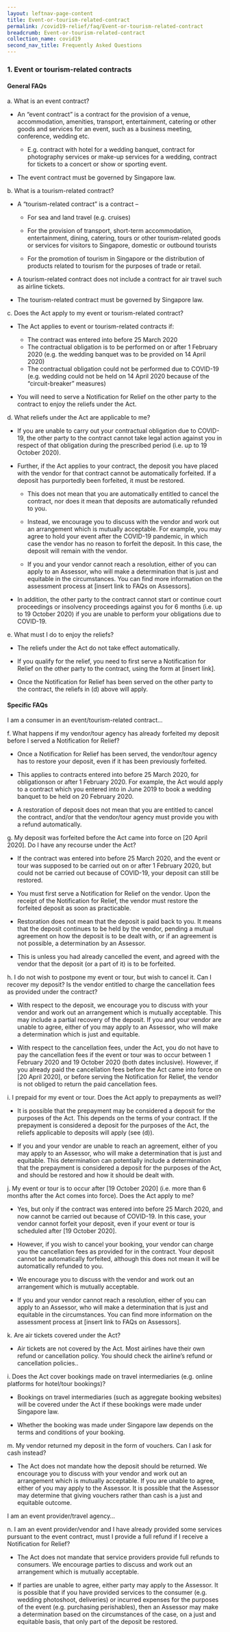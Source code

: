 ```yaml
---
layout: leftnav-page-content
title: Event-or-tourism-related-contract
permalink: /covid19-relief/faq/Event-or-tourism-related-contract
breadcrumb: Event-or-tourism-related-contract
collection_name: covid19
second_nav_title: Frequently Asked Questions
---
```

### 1. Event or tourism-related contracts ###

#### General FAQs ####
a. What is an event contract? 

* An “event contract” is a contract for the provision of a venue, accommodation, amenities, transport, entertainment, catering or other goods and services for an event, such as a business meeting, conference, wedding etc. 

  * E.g. contract with hotel for a wedding banquet, contract for photography services or make-up services for a wedding, contract for tickets to a concert or show or sporting event.

* The event contract must be governed by Singapore law.

b. What is a tourism-related contract?

* A “tourism-related contract” is a contract –

  * For sea and land travel (e.g. cruises)

  * For the provision of transport, short-term accommodation, entertainment, dining, catering, tours or other tourism-related goods or services for visitors to Singapore, domestic or outbound tourists

  * For the promotion of tourism in Singapore or the distribution of products related to tourism for the purposes of trade or retail.

* A tourism-related contract does not include a contract for air travel such as airline tickets. 

* The tourism-related contract must be governed by Singapore law. 

c. Does the Act apply to my event or tourism-related contract? 

* The Act applies to event or tourism-related contracts if: 

  * The contract was entered into before 25 March 2020
  * The contractual obligation is to be performed on or after 1 February 2020 (e.g. the wedding banquet was to be provided on 14 April 2020) 
  * The contractual obligation could not be performed due to COVID-19 (e.g. wedding could not be held on 14 April 2020 because of the “circuit-breaker” measures)

* You will need to serve a Notification for Relief on the other party to the contract to enjoy the reliefs under the Act.

d. What reliefs under the Act are applicable to me? 

* If you are unable to carry out your contractual obligation due to COVID-19, the other party to the contract cannot take legal action against you in respect of that obligation during the prescribed period (i.e. up to 19 October 2020).

* Further, if the Act applies to your contract, the deposit you have placed with the vendor for that contract cannot be automatically forfeited. If a deposit has purportedly been forfeited, it must be restored. 

  * This does not mean that you are automatically entitled to cancel the contract, nor does it mean that deposits are automatically refunded to you. 

  * Instead, we encourage you to discuss with the vendor and work out an arrangement which is mutually acceptable. For example, you may agree to hold your event after the COVID-19 pandemic, in which case the vendor has no reason to forfeit the deposit. In this case, the deposit will remain with the vendor.

  * If you and your vendor cannot reach a resolution, either of you can apply to an Assessor, who will make a determination that is just and equitable in the circumstances. You can find more information on the assessment process at [insert link to FAQs on Assessors].

* In addition, the other party to the contract cannot start or continue court proceedings or insolvency proceedings against you for 6 months (i.e. up to 19 October 2020) if you are unable to perform your obligations due to COVID-19. 

e. What must I do to enjoy the reliefs? 

* The reliefs under the Act do not take effect automatically. 

* If you qualify for the relief, you need to first serve a Notification for Relief on the other party to the contract, using the form at [insert link].

* Once the Notification for Relief has been served on the other party to the contract, the reliefs in (d) above will apply.

#### Specific FAQs ####
I am a consumer in an event/tourism-related contract…

f. What happens if my vendor/tour agency has already forfeited my deposit before I served a Notification for Relief? 

* Once a Notification for Relief has been served, the vendor/tour agency has to restore your deposit, even if it has been previously forfeited.

* This applies to contracts entered into before 25 March 2020, for obligationson or after 1 February 2020.  For example, the Act would apply to a contract which you entered into in June 2019 to book a wedding banquet to be held on 20 February 2020. 

* A restoration of deposit does not mean that you are entitled to cancel the contract, and/or that the vendor/tour agency must provide you with a refund automatically. 

g. My deposit was forfeited before the Act came into force on [20 April 2020]. Do I have any recourse under the Act? 

* If the contract was entered into before 25 March 2020, and the event or tour was supposed to be carried out on or after 1 February 2020, but could not be carried out because of COVID-19, your deposit can still be restored. 

* You must first serve a Notification for Relief on the vendor. Upon the receipt of the Notification for Relief, the vendor must restore the forfeited deposit as soon as practicable. 

* Restoration does not mean that the deposit is paid back to you.  It means that the deposit continues to be held by the vendor, pending a mutual agreement on how the deposit is to be dealt with, or if an agreement is not possible, a determination by an Assessor.

* This is unless you had already cancelled the event, and agreed with the vendor that the deposit (or a part of it) is to be forfeited. 

h. I do not wish to postpone my event or tour, but wish to cancel it. Can I recover my deposit? Is the vendor entitled to charge the cancellation fees as provided under the contract? 

* With respect to the deposit, we encourage you to discuss with your vendor and work out an arrangement which is mutually acceptable. This may include a partial recovery of the deposit. If you and your vendor are unable to agree, either of you may apply to an Assessor, who will make a determination which is just and equitable.

* With respect to the cancellation fees, under the Act, you do not have to pay the cancellation fees if the event or tour was to occur between 1 February 2020 and 19 October 2020 (both dates inclusive). However, if you already paid the cancellation fees before the Act came into force on [20 April 2020], or before serving the Notification for Relief, the vendor is not obliged to return the paid cancellation fees.

i. I prepaid for my event or tour. Does the Act apply to prepayments as well? 

* It is possible that the prepayment may be considered a deposit for the purposes of the Act. This depends on the terms of your contract. If the prepayment is considered a deposit for the purposes of the Act, the reliefs applicable to deposits will apply (see (d)). 

* If you and your vendor are unable to reach an agreement, either of you may apply to an Assessor, who will make a determination that is just and equitable. This determination can potentially include a determination that the prepayment is considered a deposit for the purposes of the Act, and should be restored and how it should be dealt with.

j. My event or tour is to occur after [19 October 2020] (i.e. more than 6 months after the Act comes into force). Does the Act apply to me? 

* Yes, but only if the contract was entered into before 25 March 2020, and now cannot be carried out because of COVID-19. In this case, your vendor cannot forfeit your deposit, even if your event or tour is scheduled after [19 October 2020]. 

* However, if you wish to cancel your booking, your vendor can charge you the cancellation fees as provided for in the contract. Your deposit cannot be automatically forfeited, although this does not mean it will be automatically refunded to you. 

* We encourage you to discuss with the vendor and work out an arrangement which is mutually acceptable. 

* If you and your vendor cannot reach a resolution, either of you can apply to an Assessor, who will make a determination that is just and equitable in the circumstances. You can find more information on the assessment process at [insert link to FAQs on Assessors].

k. Are air tickets covered under the Act? 

* Air tickets are not covered by the Act. Most airlines have their own refund or cancellation policy.  You should check the airline’s refund or cancellation policies..

i. Does the Act cover bookings made on travel intermediaries (e.g. online platforms for hotel/tour bookings)? 

* Bookings on travel intermediaries (such as aggregate booking websites) will be covered under the Act if these bookings were made under Singapore law. 

* Whether the booking was made under Singapore law depends on the terms and conditions of your booking. 

m. My vendor returned my deposit in the form of vouchers. Can I ask for cash instead? 

* The Act does not mandate how the deposit should be returned. We encourage you to discuss with your vendor and work out an arrangement which is mutually acceptable. If you are unable to agree, either of you may apply to the Assessor. It is possible that the Assessor may determine that giving vouchers rather than cash is a just and equitable outcome.

I am an event provider/travel agency…

n. I am an event provider/vendor and I have already provided some services pursuant to the event contract, must I provide a full refund if I receive a Notification for Relief? 

* The Act does not mandate that service providers provide full refunds to consumers. We encourage parties to discuss and work out an arrangement which is mutually acceptable.

* If parties are unable to agree, either party may apply to the Assessor. It is possible that if you have provided services to the consumer (e.g. wedding photoshoot, deliveries) or incurred expenses for the purposes of the event (e.g. purchasing perishables), then an Assessor may make a determination based on the circumstances of the case, on a just and equitable basis, that only part of the deposit be restored. 

